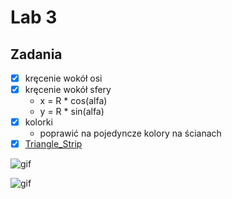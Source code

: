 # Lab 3

## Zadania

 * [x] kręcenie wokół osi
 * [x] kręcenie wokół sfery
   * x = R * cos(alfa)
   * y = R * sin(alfa)
 * [x] kolorki
   * poprawić na pojedyncze kolory na ścianach
 * [x] [Triangle_Strip](https://www.paridebroggi.com/blogpost/2015/06/16/optimized-cube-opengl-triangle-strip/)

![gif](https://i.imgur.com/Lq7i70h.gif)

![gif](https://i.imgur.com/Blutahr.gif)